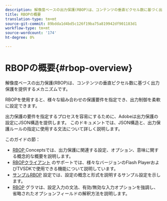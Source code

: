 ```yaml
---
description: 解像度ベースの出力保護(RBOP)は、コンテンツの垂直ピクセル数に基づく出力保護を提供するメカニズムです。
title: RBOPの概要
translation-type: tm+mt
source-git-commit: 89bdda1d4bd5c126f19ba75a819942df901183d1
workflow-type: tm+mt
source-wordcount: '174'
ht-degree: 0%

---
```



# RBOPの概要{#rbop-overview}

解像度ベースの出力保護(RBOP)は、コンテンツの垂直ピクセル数に基づく出力保護を提供するメカニズムです。

RBOPを使用すると、様々な組み合わせの保護要件を指定でき、出力制御を柔軟に設定できます。

出力保護の要件を指定するプロセスを容易にするために、Adobeは出力保護の設定にJSON構造を提供します。 このドキュメントでは、JSON構造と、出力保護ルールの指定に使用する文法について詳しく説明します。

このガイドの節：

* [RBOP ](../RBOP/output-protection-concepts.md) Conceptsでは、出力保護に関連する設定、オプション、意味に関する概念的な概要を説明します。
* [RBOPクライアント](../RBOP/client-support.md) のサポートでは、様々なバージョンのFlash PlayerおよびTVSDKで使用できる機能について説明しています。
* [サンプルRBOP](../RBOP/sample-output-protection-config.md) 設定では、設定の概念と形式を説明するサンプル設定を示します。
* [RBOP](../RBOP/output-protection-grammar.md) グラマは、設定入力の文法、有効/無効な入力オプションを強調し、省略されたオプションフィールドの解釈方法を説明します。


